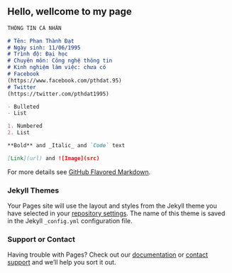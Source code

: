 ## Hello, wellcome to my page


```markdown
THÔNG TIN CÁ NHÂN

# Tên: Phan Thành Đạt
# Ngày sinh: 11/06/1995
# Trình độ: Đại học
# Chuyên môn: Công nghệ thông tin
# Kinh nghiệm làm việc: chưa có
# Facebook 
(https://www.facebook.com/pthdat.95)
# Twitter
(https://twitter.com/pthdat1995)

- Bulleted
- List

1. Numbered
2. List

**Bold** and _Italic_ and `Code` text

[Link](url) and ![Image](src)
```

For more details see [GitHub Flavored Markdown](https://guides.github.com/features/mastering-markdown/).

### Jekyll Themes

Your Pages site will use the layout and styles from the Jekyll theme you have selected in your [repository settings](https://github.com/pthdat1995/1611020039-PhanThanhDat/settings). The name of this theme is saved in the Jekyll `_config.yml` configuration file.

### Support or Contact

Having trouble with Pages? Check out our [documentation](https://help.github.com/categories/github-pages-basics/) or [contact support](https://github.com/contact) and we’ll help you sort it out.
